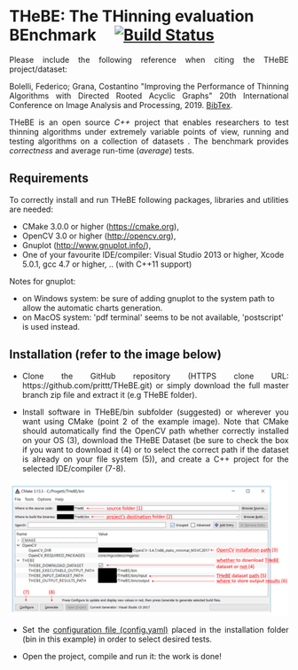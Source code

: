 # THeBE: The THinning evaluation BEnchmark &nbsp;&nbsp;&nbsp; [![Build Status](https://travis-ci.org/prittt/THeBE.svg?branch=master)](https://travis-ci.org/prittt/THeBE)

<p align="justify">Please include the following reference when citing the THeBE project/dataset:</p>

<p align="justify"> Bolelli, Federico; Grana, Costantino "Improving the Performance of Thinning Algorithms with Directed Rooted Acyclic Graphs" 20th International Conference on Image Analysis and Processing, 2019. <a title="BibTex" href="http://imagelab.ing.unimore.it/files2/thebe/THEBE_ICIAP2019_BibTex.html">BibTex</a>. <!--<a title="Download" href="https://iris.unimore.it/retrieve/handle/11380/1155728/186233/2018_JRTIP_Towards_Reliable_Experiments_on_the_Performance_of_Connected_Components_Labeling_Algorithms.pdf"><img src="https://raw.githubusercontent.com/prittt/YACCLAB/master/doc/pdf_logo.png" alt="Download." /></a>--></p>

<p align="justify">
THeBE is an open source <i>C++</i> project that enables researchers to test thinning algorithms under extremely variable points of view, running and testing algorithms on a collection of datasets <!--described below-->. The benchmark provides <i>correctness</i> and average run-time (<i>average</i>) tests.
</p>

## Requirements

<p align="justify">To correctly install and run THeBE following packages, libraries and utilities are needed:</p>

- CMake 3.0.0 or higher (https://cmake.org),
- OpenCV 3.0 or higher (http://opencv.org),
- Gnuplot (http://www.gnuplot.info/),
- One of your favourite IDE/compiler: Visual Studio 2013 or higher, Xcode 5.0.1, gcc 4.7 or higher, .. (with C++11 support)

Notes for gnuplot:
- on Windows system: be sure of adding gnuplot to the system path to allow the automatic charts generation.
- on MacOS system: 'pdf terminal' seems to be not available, 'postscript' is used instead.

<a name="inst"></a>
## Installation (refer to the image below)

- <p align="justify">Clone the GitHub repository (HTTPS clone URL: https://github.com/prittt/THeBE.git) or simply download the full master branch zip file and extract it (e.g THeBE folder).</p>
- <p align="justify">Install software in THeBE/bin subfolder (suggested) or wherever you want using CMake (point 2 of the example image). Note that CMake should automatically find the OpenCV path whether correctly installed on your OS (3), download the THeBE Dataset (be sure to check the box if you want to download it (4) or to select the correct path if the dataset is already on your file system (5)), and create a C++ project for the selected IDE/compiler (7-8).</p>

![Cmake](doc/readme_github.png)

- <p align="justify">Set the <a href="#conf">configuration file (config.yaml)</a> placed in the installation folder (bin in this example) in order to select desired tests.</p>

- <p align="justify">Open the project, compile and run it: the work is done!</p>

<!--
## How to include a YACCLAB algorithm into your own project?

<p align="justify">If your project requires a Connected Components Labeling algorithm and you are not interested in the whole YACCLAB benchmark you can use the <i>connectedComponent</i> function of the OpenCV library which implements the BBDT and SAUF algorithms since version 3.2.</p>
<p align="justify">Anyway, when the <i>connectedComponents</i> function is called, lot of additional code will be executed together with the core function. If your project requires the best performance you can include an algorithm implemented in YACCLAB adding the following files to your project:</p>
<ol>
  <li><i>labeling_algorithms.h</i> and <i>labeling_algorithms.cc</i> which define the base class from which every algorithm derives from.</li>
  <li><i>label_solver.h</i> and <i>label_solver.cc</i> which cointain the implementation of labels solving algorithms.</li>
  <li><i>memory_tester.h</i> and <i>performance_evaluator.h</i> just to make things work without changing the code.</li>
  <li><i>headers</i> and <i>sources</i> files of the required algorithm/s. The association between algorithms and headers/sources files is reported in the table below.</li>
</ol>  
 <table>
  <tr>
    <th>Algorithm Name</th>
    <th width="130">Authors</th>
    <th>Year</th>
    <th>Acronym</th>
    <th>Required Files</th>
    <th>Templated on Labels Solver</th>
  </tr>
  <tr>
    <td align="center">-</td>
    <td align="center">L. Di Stefano,<br>A. Bulgarelli <sup><a href="#DiStefano">[3]</a></sup></td>
    <td align="center">1999</td>
    <td align="center">DiStefano</td>
    <td align="center"><i>labeling_distefano_1999.h</i></td>
    <td align="center">NO</td>
  </tr>
  <tr>
    <td align="center">Contour Tracing</td>
    <td align="center">F. Chang,</br>C.J. Chen,</br>C.J. Lu <sup><a href="#CT">[1]</a></sup></td>
    <td align="center">1999</td>
    <td align="center">CT</td>
    <td align="center"><i>labeling_fchang_2003.h</i></td>
    <td align="center">NO</td>
  </tr>
  <tr>
    <td align="center">Configuration Transition Based</td>
    <td align="center">L. He,</br>X. Zhao,</br>Y. Chao,</br>K. Suzuki <sup><a href="#CTB">[7]</a></sup></td>
    <td align="center">1999</td>
    <td align="center">CTB</td>
    <td align="center"><i>labeling_he_2014.h</i>, <i>labeling_he_2014_graph.inc</i>
    <td align="center">YES</td>
  </tr>
  <tr>
    <td align="center">Scan Array-based with Union Find</td>
    <td align="center">K. Wu,</br>E. Otoo,</br>K. Suzuki <sup><a href="#SAUF">[6]</a></sup></td>
    <td align="center">2009</td>
    <td align="center">SAUF</td>
    <td align="center"><i>labeling_wu_2009.h</i>, <i>labeling_wu_2009_tree.inc</i></td>
    <td align="center">YES</td>
  </tr>
    <tr>
    <td align="center">Stripe-Based Labeling Algorithm</td>
    <td align="center">H.L. Zhao,</br>Y.B. Fan,</br>T.X. Zhang,</br>H.S. Sang <sup><a href="#SBLA">[8]</a></sup></td>
    <td align="center">2010</td>
    <td align="center">SBLA</td>
    <td align="center"><i>labeling_zhao_2010.h</i></td>
    <td align="center">NO</td>
  </tr>
  <tr>
    <td align="center">Block-Based with Decision Tree</td>
    <td align="center">C. Grana,</br>D. Borghesani,</br>R. Cucchiara <sup><a href="#BBDT">[4]</a></sup></td>
    <td align="center">2010</td>
    <td align="center">BBDT</td>
    <td align="center"><i>labeling_grana_2010.h</i>, <i>labeling_grana_2010_tree.inc</i></td>
    <td align="center">YES</td>
  </tr>
  <tr>
    <td align="center">Block-Based with Binary Decision Trees</td>
    <td align="center">W.Y. Chang,</br>C.C. Chiu,</br>J.H. Yang <sup><a href="#CCIT">[2]</a></sup></td>
    <td align="center">2015</td>
    <td align="center">CCIT</td>
    <td align="center"><i>labeling_wychang_2015.h</i>, <i>labeling_wychang_2015_tree.inc</i>, <i>labeling_wychang_2015_tree_0.inc</i></td>
    <td align="center">YES</td>
  </tr>
  <tr>
    <td align="center">Light Speed Labeling</td>
    <td align="center">L. Cabaret,</br>L. Lacassagne,</br>D. Etiemble <sup><a href="#LSL_STD">[5]</a></sup></td>
    <td align="center">2016</td>
    <td align="center">LSL_STD<small><sup>I</sup></small></br>LSL_STDZ<small><sup>II</sup></small></br>LSL_RLE<small><sup>III</sup></small></td>
    <td align="center"><i>labeling_lacassagne_2016.h</i>, <i>labeling_lacassagne_2016_code.inc</i></td>
    <td align="center">YES<small><sup>IV</sup></small></td>
  </tr>
  <tr>
    <td align="center">Pixel Prediction</td>
    <td align="center">C.Grana,</br>L. Baraldi,</br>F. Bolelli <sup><a href="#PRED">[9]</a></sup></td>
    <td align="center">2016</td>
    <td align="center">PRED</td>
    <td align="center"><i>labeling_grana_2016.h</i>, <i>labeling_grana_2016_forest.inc</i>, <i>labeling_grana_2016_forest_0.inc</i>
    <td align="center">YES</td>
  </tr>
  <tr>
    <td align="center">Directed Rooted Acyclic Graph</td>
    <td align="center">F. Bolelli,</br>L. Baraldi,</br>C. Grana <sup><a href="#DRAG">[19]</a></sup></td>
    <td align="center">2018</td>
    <td align="center">DRAG</td>
    <td align="center"><i>labeling_bolelli_2018.h</i>, <i>labeling_grana_2018_drag.inc</i></td>
    <td align="center">YES</td>
  </tr>
  <tr>
    <td align="center">Null Labeling</td>
    <td align="center">F. Bolelli,</br>M. Cancilla,</br>L. Baraldi,</br>C. Grana <sup><a href="#YACCLAB_JRTIP">[18]</a></sup></td>
    <td align="center">2018</td>
    <td align="center">NULL<small><sup>V</sup></small></td>
    <td align="center"><i>labeling_null.h</i></td>
    <td align="center">NO</td>
  </tr>
</table>

(<small>I</small>) standard version </br>
(<small>II</small>) with zero-offset optimization </br>
(<small>III</small>) with RLE compression </br>
(<small>IV</small>) only on TTA and UF </br>
(<small>V</small>) it only copies the pixels from the input image to the output one simply defining a lower bound limit for the execution time of CCL algorithms on a given machine and dataset.

### Example of Algorithm Usage Outside the Benchmark

```c++
#include "labels_solver.h"
#include "labeling_algorithms.h"
#include "labeling_grana_2010.h" // To include the algorithm code (BBDT in this example)

#include <opencv2/opencv.hpp>

using namespace cv;

int main()
{
    BBDT<UFPC> BBDT_UFPC; // To create an object of the desired algorithm (BBDT in this example)
                          // templated on the labels solving strategy. See the README for the
                          // complete list of the available labels solvers, available algorithms
                          // (N.B. non all the algorithms are templated on the solver) and their
                          // acronyms.

    BBDT_UFPC.img_ = imread("test_image.png", IMREAD_GRAYSCALE); // To load into the CCL object
                                                                 // the BINARY image to be labeled

    threshold(BBDT_UFPC.img_, BBDT_UFPC.img_, 100, 1, THRESH_BINARY); // Just to be sure that the
                                                                      // loaded image is binary

    BBDT_UFPC.PerformLabeling(); // To perform Connected Components Labeling!

    Mat1i output = BBDT_UFPC.img_labels_; // To get the output labeled image  
    unsigned n_labels = BBDT_UFPC.n_labels_; // To get the number of labels found in the input img

    return EXIT_SUCCESS;
}
```

<a name="conf"></a>
## Configuration File
<p align="justify">A <tt>YAML</tt> configuration file placed in the installation folder lets you to specify which kind of tests should be performed, on which datasets and on which algorithms. A complete description of all configuration parameters is reported below.</p>

- <i>perform</i> - dictionary which specifies the <a href="#conf">kind of tests</a> to perform:
```yaml
perform:
  correctness:        false
  average:            true
  average_with_steps: false
  density:            false
  granularity:        false
  memory:             false
```

- <i>correctness_tests</i> - dictionary indicating the kind of correctness tests to perform:
```yaml
correctness_tests:
  eight_connectivity_standard: true
  eight_connectivity_steps:    true
  eight_connectivity_memory:   true
```

- <i>tests_number</i> - dictionary which sets the number of runs for each test available:
```yaml
tests_number:
  average:            10
  average_with_steps: 10
  density:            10
  granularity:        10
```

- <i>algorithms</i> - list of algorithms on which apply the chosen tests:
```yaml
algorithms:
  - SAUF_RemSP
  - SAUF_TTA
  - BBDT_RemSP
  - BBDT_UFPC
  - CT
  - labeling_NULL
```

- <i>check_datasets</i>, <i>average_datasets</i>, <i>average_ws_datasets</i> and <i>memory_datasets</i> - lists of <a href="#conf">datasets</a> on which, respectively, correctness, average, average_ws and memory tests should be run:
```yaml
...
average_datasets: ["3dpes", "fingerprints", "hamlet", "medical", "mirflickr", "tobacco800", "xdocs"]
...
```

- <i>paths</i> - dictionary with both input (datasets) and output (results) paths. It is automatically filled by Cmake during the creation of the project:
```yaml
paths: {input: "<datasets_path>", output: "<output_results_path>"}
```

- <i>write_n_labels</i> - whether to report the number of connected components in the output files:
```yaml
write_n_labels: false
```

- <i>color_labels</i> - whether to output a colored version of labeled images during tests:
```yaml
color_labels: {average: false, density: false}
```

- <i>save_middle_tests</i> - dictionary specifying, separately for every test, whether to save the output of single runs, or only a summary of the whole test:
```yaml
save_middle_tests: {average: false, average_with_steps: false, density: false, granularity: false}
```

## How to Extend YACCLAB with New Algorithms

Work in progress.

<a name="datasets"></a>
## The YACCLAB Dataset
<p align="justify">The YACCLAB dataset includes both synthetic and real images and it is suitable for a wide range of applications, ranging from document processing to surveillance, and features a significant variability in terms of resolution, image density, variance of density, and number of components. All images are provided in 1 bit per pixel PNG format, with 0 (black) being background and 1 (white) being foreground. The dataset will be automatically downloaded by CMake during the installation process as described in the <a href="#inst">installation</a> paragraph, or it can be found at http://imagelab.ing.unimore.it/yacclab. Images are organized by folders as follows: </p>

- <b>Synthetic Images</b>:
	- <b>Classical:<sup><a href="#BBDT">4</a></sup></b><p align="justify"> A set of synthetic random noise images who contain black and white random noise with 9 different foreground densities (10% up to 90%), from a low resolution of 32x32 pixels to a maximum resolution of 4096x4096 pixels, allowing to test the scalability and the effectiveness of different approaches when the number of labels gets high. For every combination of size and density, 10 images are provided for a total of 720 images. The resulting subset allows to evaluate performance both in terms of scalability on the number of pixels and on the number of labels (density). </p>
	- <b>Granularity:<sup><a href="#LSL">4</a></sup></b><p align="justify"> This dataset allows to test algorithms varying not only the pixels density but also their granularity <i>g</i> (<i>i.e.</i>, dimension of minimum foreground block), underlying the behaviour of different proposals when the number of provisional labels changes. All the images have a resolution of 2048x2048 and are generated with the Mersenne Twister MT19937 random number generator implemented in the <i>C++</i> standard and starting with a "seed" equal to zero. Density of the images ranges from 0% to 100% with step of 1% and for every density value 16 images with pixels blocks of <i>gxg</i> with <i>g</i> ∈ [1,16] are generated. Moreover, the procedure has been repeated 10 times for every couple of density-granularity for a total of 16160 images.</p>

- <b>MIRflickr:<sup><a href="#MIRFLICKR">10</a></sup></b><p align="justify"> Otsu-binarized version of the MIRflickr dataset, publicly available under a Creative Commons License. It contains 25,000 standard resolution images taken from Flickr. These images have an average resolution of 0.17 megapixels, there are few connected components (495 on average) and are generally composed of not too complex patterns, so the labeling is quite easy and fast.</p>

- <b>Hamlet:</b><p align="justify"> A set of 104 images scanned from a version of the Hamlet found on Project Gutenberg (http://www.gutenberg.org). Images have an average amount of 2.71 million of pixels to analyze and 1447 components to label, with an average foreground density of 0.0789. </p>

- <b>Tobacco800:<sup><a href="#TOBACCO1">11</a>,<a href="#TOBACCO2">12</a>,<a href="#TOBACCO3">13</a></sup></b><p align="justify"> A set of 1290 document images. It is a realistic database for document image analysis research as these documents were collected and scanned using a wide variety of equipment over time. Resolutions of documents in Tobacco800 vary significantly from 150 to 300 DPI and the dimensions of images range from 1200 by 1600 to 2500 by 3200 pixels. Since CCL is one of the initial preprocessing steps in most layout analysis or OCR algorithms, hamlet and tobacco800 allow to test the algorithm performance in such scenarios. </p>

- <b>3DPeS:<sup><a href="#3DPES">14</a></sup></b> <p align="justify"> It comes from 3DPeS (3D People Surveillance Dataset), a surveillance dataset designed mainly for people re-identification in multi camera systems with non-overlapped fields of view. 3DPeS can be also exploited to test many other tasks, such as people detection, tracking, action analysis and trajectory analysis. The background models for all cameras are provided, so a very basic technique of motion segmentation has been applied to generate the foreground binary masks, i.e.,  background subtraction and fixed thresholding. The analysis of the foreground masks to remove small connected components and for nearest neighbor matching is a common application for CCL. </p>

- <b>Medical:<sup><a href="#MEDICAL">15</a></sup></b><p align="justify"> This dataset is composed by histological images and allow us to cover this fundamental medical field. The process used for nuclei segmentation and binarization is described in  <a href="#MEDICAL">[12]</a>. The resulting dataset is a collection of 343 binary histological images with an average amount of 1.21 million of pixels to analyze and 484 components to label. </p>

- <b>Fingerprints:<sup><a href="#FINGERPRINTS">16</a></sup></b><p align="justify"> This dataset counts 960 fingerprint images collected by using low-cost optical sensors or synthetically generated. These images were taken from the three Verification Competitions FCV2000, FCV2002 and FCV2004. In order to fit CCL application, fingerprints have been binarized using an adaptive threshold and then negated in order to have foreground pixel with value 255. Most of the original images have a resolution of 500 DPI and their dimensions range from 240 by 320 up to 640 by 480 pixels. </p>

<a name="tests"></a>
## Available Tests

- <b>Average run-time tests:</b> <p align="justify"> execute an algorithm on every image of a dataset. The process can be repeated more times in a single test, to get the minimum execution time for each image: this allows to get more reproducible results and overlook delays produced by other running processes. It is also possible to compare the execution speed of different algorithms on the same dataset: in this case, selected algorithms (see <a href="#conf">Configuration File</a> for more details) are executed sequentially on every image of the dataset. Results are presented in three different formats: a plain text file, histogram charts (.pdf/.ps), either in color or in gray-scale, and a LaTeX table, which can be directly included in research papers.</p>

- <b>Density and size tests:</b> <p align="justify"> check the performance of different CCL algorithms when they are executed on images with varying foreground density and size. To this aim, a list of algorithms selected by the user is run sequentially on every image of the test_random dataset. As for run-time tests, it is possible to repeat this test for more than one run. The output is presented as both plain text and charts(.pdf/.ps). For a density test, the mean execution time of each algorithm is reported for densities ranging from 10% up to 90%, while for a size test the same is reported for resolutions ranging from 32x32 up to 4096x4096.</p>

- <b>Memory tests:</b> <p align="justify"> are useful to understand the reason for the good performances of an algorithm or in general to explain its behavior. Memory tests compute the average number of accesses to the label image (i.e the image used to store the provisional and then the final labels for the connected components), the average number of accesses to the binary image to be labeled, and, finally, the average number of accesses to data structures used to solve the equivalences between label classes. Moreover, if an algorithm requires extra data, memory tests summarize them as ``other'' accesses and return the average. Furthermore, all average contributions of an algorithm and dataset are summed together in order to show the total amount of memory accesses. Since counting the number of memory accesses imposes additional computations, functions implementing memory access tests are different from those implementing run-time and density tests, to keep run-time tests as objective as possible.</p>

## Examples of YACCLAB Output Results
Work in progress.
## References

<p align="justify"><em><a name="CT">[1]</a> F. Chang, C.-J. Chen, and C.-J. Lu, “A linear-time component-labeling algorithm using contour tracing technique,” Computer Vision and Image Understanding, vol. 93, no. 2, pp. 206–220, 2004.</em></p>
<p align="justify"><em><a name="CCIT">[2]</a> W.-Y.  Chang,  C.-C.  Chiu,  and  J.-H.  Yang,  “Block-based  connected-component  labeling  algorithm  using  binary  decision  trees,” Sensors, vol. 15, no. 9, pp. 23 763–23 787, 2015.</em></p>
<p align="justify"><em><a name="DiStefano">[3]</a> L.  Di  Stefano  and  A.  Bulgarelli,  “A  Simple  and  Efficient  Connected Components Labeling Algorithm,” in International Conference on Image Analysis and Processing. IEEE, 1999, pp. 322–327.</em></p>
<p align="justify"><em><a name="BBDT">[4]</a> C.  Grana,  D.  Borghesani,  and  R.  Cucchiara,  “Optimized  Block-based Connected Components Labeling with Decision Trees,” IEEE Transac-tions on Image Processing, vol. 19, no. 6, pp. 1596–1609, 2010.</em></p>
<p align="justify"><em><a name="LSL_STD">[5]</a> L. Lacassagne and B. Zavidovique, “Light speed labeling: efficient connected component labeling on risc architectures,” Journal of Real-Time Image Processing, vol. 6, no. 2, pp. 117–135, 2011</em>.</p>
<p align="justify"><em><a name="SAUF">[6]</a> K. Wu, E. Otoo, and K. Suzuki, Optimizing two-pass connected-component labeling algorithms,” Pattern Analysis and Applications, vol. 12, no. 2, pp. 117–135, 2009.</em></p>
<p align="justify"><em><a name="CTB">[7]</a> L.  He,  X.  Zhao,  Y.  Chao,  and  K.  Suzuki, Configuration-Transition-
Based  Connected-Component  Labeling, IEEE  Transactions  on  Image Processing, vol. 23, no. 2, pp. 943–951, 2014.</em></p>
<p align="justify"><em><a name="SBLA">[8]</a> H.  Zhao,  Y.  Fan,  T.  Zhang,  and  H.  Sang, Stripe-based  connected components  labelling, Electronics  letters,  vol.  46,  no.  21,  pp.  1434–1436, 2010.</em></p>
<p align="justify"><em><a name="PRED">[9]</a> C. Grana, L. Baraldi, and F. Bolelli, Optimized Connected Components Labeling  with  Pixel  Prediction, in Advanced  Concepts  for  Intelligent Vision Systems, 2016.</em></p>
<p align="justify"><em><a name="MIRFLICKR">[10]</a> M. J. Huiskes and M. S. Lew, “The MIR Flickr Retrieval Evaluation,” in MIR ’08: Proceedings of the 2008 ACM International Conference on Multimedia Information Retrieval. New York, NY, USA: ACM, 2008. [Online]. Available: http://press.liacs.nl/mirflickr/</em></p>
<p align="justify"><em><a name="TOBACCO1">[11]</a> G. Agam, S. Argamon, O. Frieder, D. Grossman, and D. Lewis, “The Complex Document Image Processing (CDIP) Test Collection Project,” Illinois Institute of Technology, 2006. [Online]. Available: http://ir.iit.edu/projects/CDIP.html</em></p>
<p align="justify"><em><a name="TOBACCO2">[12]</a> D. Lewis, G. Agam, S. Argamon, O. Frieder, D. Grossman, and J. Heard, “Building a test collection for complex document information processing,” in Proceedings of the 29th annual international ACM SIGIR conference on Research and development in information retrieval. ACM, 2006, pp. 665–666.</em></p>
<p align="justify"><em><a name="TOBACCO3">[13]</a> “The Legacy Tobacco Document Library (LTDL),” University of California, San Francisco, 2007. [Online]. Available: http://legacy. library.ucsf.edu/</em></p>
<p align="justify"><em><a name="3DPES">[14]</a> D. Baltieri, R. Vezzani, and R. Cucchiara, “3DPeS: 3D People Dataset for Surveillance and Forensics,” in Proceedings of the 2011 joint ACM workshop on Human gesture and behavior understanding. ACM, 2011, pp. 59–64.</em></p>
<p align="justify"><em><a name="MEDICAL">[15]</a> F. Dong, H. Irshad, E.-Y. Oh, M. F. Lerwill, E. F. Brachtel, N. C. Jones, N. W. Knoblauch, L. Montaser-Kouhsari, N. B. Johnson, L. K. Rao et al., “Computational Pathology to Discriminate Benign from Malignant Intraductal Proliferations of the Breast,” PloS one, vol. 9, no. 12, p. e114885, 2014.</em></p>
<p align="justify"><em><a name="FINGERPRINTS">[16]</a> D. Maltoni, D. Maio, A. Jain, and S. Prabhakar, Handbook of fingerprint
recognition. Springer Science & Business Media, 2009.</em></p>
<p align="justify"><em><a name="YACCLAB">[17]</a> C.Grana, F.Bolelli, L.Baraldi, and R.Vezzani, YACCLAB - Yet Another Connected Components Labeling Benchmark, Proceedings of the 23rd International Conference on Pattern Recognition, Cancun, Mexico, 4-8 Dec 2016.</em></p>
<p align="justify"><em><a name="YACCLAB_JRTIP">[18]</a> Bolelli, Federico; Cancilla, Michele; Baraldi, Lorenzo; Grana, Costantino "Towards Reliable Experiments on the Performance of Connected Components Labeling Algorithms" Journal of Real-Time Image Processing, 2018.</em></p>
<p align="justify"><em><a name="DRAG">[19]</a> Bolelli, Federico; Baraldi, Lorenzo; Cancilla, Michele; Grana, Costantino "Connected Components Labeling on DRAGs" Proceedings of the 23rd International Conference on Pattern Recognition, Beijing, China, 20-24 Aug 2018.</em></p>
-->

